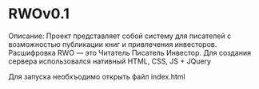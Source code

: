 # RWOv0.1

Описание: Проект представляет собой систему для писателей с возможностью публикации книг и привлечения инвесторов. 
Расшифровка RWO — это Читатель Писатель Инвестор. 
Для создания сервера использовался нативный HTML, CSS, JS + JQuery

Для запуска необхъодимо открыть файл index.html
